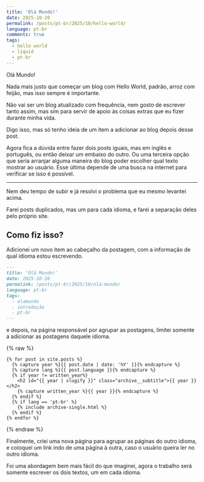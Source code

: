 ```yaml
---
title: 'Olá Mundo!'
date: 2025-10-20
permalink: /posts/pt-br/2025/10/hello-world/
language: pt-br
comments: true
tags:
  - hello world
  - liquid
  - pt-br
---
```


Olá Mundo!

Nada mais justo que começar um blog com Hello World, padrão, arroz com feijão, mas isso sempre é importante.

Não vai ser um blog atualizado com frequência, nem gosto de escrever tanto assim, mas sim para servir de apoio às coisas extras que eu fizer durante minha vida.

Digo isso, mas só tenho ideia de um item a adicionar ao blog depois desse post.

Agora fica a dúvida entre fazer dois posts iguais, mas em inglês e português, ou então deixar um embaixo do outro. Ou uma terceira opção que seria arranjar alguma maneira do blog poder escolher qual texto mostrar ao usuário. Esse última depende de uma busca na internet para verificar se isso é possível.

----

Nem deu tempo de subir e já resolvi o problema que eu mesmo levantei acima.

Farei posts duplicados, mas um para cada idioma, e farei a separação deles pelo próprio site.

Como fiz isso?
---

Adicionei um novo item ao cabeçalho da postagem, com a informação de qual idioma estou escrevendo.

```md
---
title: 'Olá Mundo!'
date: 2025-10-20
permalink: /posts/pt-br/2025/10/olá-mundo/
language: pt-br
tags:
  - olamundo
  - introdução
  - pt-br
---
```

e depois, na página responsável por agrupar as postagens, limitei somente a adicionar as postagens daquele idioma.

{% raw %}
```liquid
{% for post in site.posts %}
  {% capture year %}{{ post.date | date: '%Y' }}{% endcapture %}
  {% capture lang %}{{ post.language }}{% endcapture %}
  {% if year != written_year%}
    <h2 id="{{ year | slugify }}" class="archive__subtitle">{{ year }}</h2>
    {% capture written_year %}{{ year }}{% endcapture %}
  {% endif %}
  {% if lang == 'pt-br' %}
    {% include archive-single.html %}
  {% endif %}
{% endfor %}
```
{% endraw %}

Finalmente, criei uma nova página para agrupar as páginas do outro idioma, e coloquei um link indo de uma página à outra, caso o usuário queira ler no outro idioma.

Foi uma abordagem bem mais fácil do que imaginei, agora o trabalho será somente escrever os dois textos, um em cada idioma.